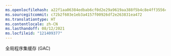 ```yaml
---
ms.openlocfilehash: a22f1aa06384edbab6cf0d2e29a9619aa388f5b4c8e4ff3556c881dc906bb3f3
ms.sourcegitcommit: c72b2f603e1eb3a4157f00926df2e263831ea472
ms.translationtype: HT
ms.contentlocale: zh-CN
ms.lasthandoff: 08/12/2021
ms.locfileid: "121409377"
---
```

全局程序集缓存 (GAC)